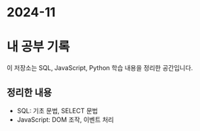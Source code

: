 # 2024-11
# 내 공부 기록
이 저장소는 SQL, JavaScript, Python 학습 내용을 정리한 공간입니다.

## 정리한 내용
- SQL: 기초 문법, SELECT 문법
- JavaScript: DOM 조작, 이벤트 처리
